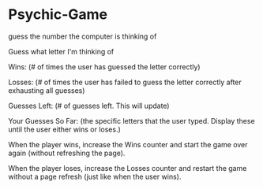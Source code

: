# Psychic-Game
guess the number the computer is thinking of

Guess what letter I'm thinking of

Wins: (# of times the user has guessed the letter correctly)

Losses: (# of times the user has failed to guess the letter correctly after exhausting all guesses)

Guesses Left: (# of guesses left. This will update)

Your Guesses So Far: (the specific letters that the user typed. Display these until the user either wins or loses.)

When the player wins, increase the Wins counter and start the game over again (without refreshing the page).

When the player loses, increase the Losses counter and restart the game without a page refresh (just like when the user wins).
